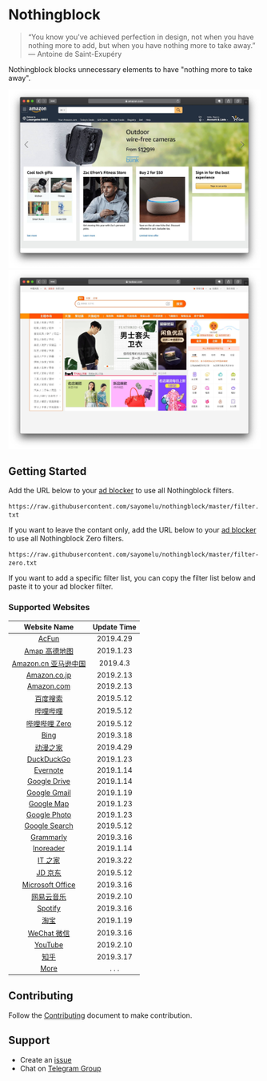# Nothingblock

> “You know you've achieved perfection in design, not when you have nothing more to add, but when you have nothing more to take away.” ― Antoine de Saint-Exupéry

Nothingblock blocks unnecessary elements to have "nothing more to take away".

![Nothingblock on Amazon.com](assets/nothingblock-on-amazon.com.jpg)
![Nothingblock on Taobao](assets/nothingblock-on-taobao.jpg)

## Getting Started

Add the URL below to your [ad blocker](https://bing.com/search?q=ad+blocker) to use all Nothingblock filters.

`https://raw.githubusercontent.com/sayomelu/nothingblock/master/filter.txt`

If you want to leave the contant only, add the URL below to your [ad blocker](https://bing.com/search?q=ad+blocker) to use all Nothingblock Zero filters.

`https://raw.githubusercontent.com/sayomelu/nothingblock/master/filter-zero.txt`

If you want to add a specific filter list, you can copy the filter list below and paste it to your ad blocker filter.

### Supported Websites

| **Website Name** | **Update Time** |
|:----------------:|:---------------:|
| [AcFun](filters/acfun.txt) | 2019.4.29 |
| [Amap 高德地图](filters/amap.txt) | 2019.1.23 |
| [Amazon.cn 亚马逊中国](filters/amazon.cn.txt) | 2019.4.3 |
| [Amazon.co.jp](filters/amazon.co.jp.txt) | 2019.2.13 |
| [Amazon.com](filters/amazon.com.txt) | 2019.2.13 |
| [百度搜索](filters/baidu-search.txt) | 2019.5.12 |
| [哔哩哔哩](filters/bilibili.txt) | 2019.5.12 |
| [哔哩哔哩 Zero](filters/bilibili-zero.txt) | 2019.5.12 |
| [Bing](filters/bing.txt) | 2019.3.18 |
| [动漫之家](filters/dmzj.txt) | 2019.4.29 |
| [DuckDuckGo](filters/duckduckgo.txt) | 2019.1.23 |
| [Evernote](filters/evernote.txt) | 2019.1.14 |
| [Google Drive](filters/google-drive.txt) | 2019.1.14 |
| [Google Gmail](filters/google-gmail.txt) | 2019.1.19 |
| [Google Map](filters/google-map.txt) | 2019.1.23 |
| [Google Photo](filters/google-photo.txt) | 2019.1.23 |
| [Google Search](filters/google-search.txt) | 2019.5.12 |
| [Grammarly](filters/grammarly.txt) | 2019.3.16 |
| [Inoreader](filters/inoreader.txt) | 2019.1.14 |
| [IT 之家](filters/it-home.txt) | 2019.3.22 |
| [JD 京东](filters/jd.txt) | 2019.5.12 |
| [Microsoft Office](filters/microsoft-office.txt) | 2019.3.16 |
| [网易云音乐](filters/netease-music.txt) | 2019.2.10 |
| [Spotify](filters/spotify.txt) | 2019.3.16 |
| [淘宝](filters/taobao.txt) | 2019.1.19 |
| [WeChat 微信](filters/wechat.txt) | 2019.3.16 |
| [YouTube](filters/youtube.txt) | 2019.2.10 |
| [知乎](filters/zhihu.txt) | 2019.3.17 |
| [More](docs/more-websites.md) | .  . .  |

## Contributing

Follow the [Contributing](docs/CONTRIBUTING.md) document to make contribution.

## Support

- Create an [issue](https://github.com/sayomelu/nothingblock/issues/new/choose)
- Chat on [Telegram Group](https://t.me/nothingblock)